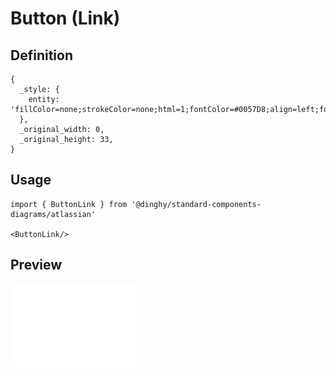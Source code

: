 # Button (Link)

## Definition

```
{
  _style: { 
    entity: 'fillColor=none;strokeColor=none;html=1;fontColor=#0057D8;align=left;fontSize=12;sketch=0;',
  },
  _original_width: 0,
  _original_height: 33,
}
```

## Usage

```
import { ButtonLink } from '@dinghy/standard-components-diagrams/atlassian'

<ButtonLink/>
```

## Preview

<img src="./button-link.png" width="200"/>
